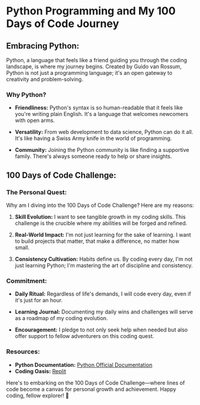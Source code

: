 # Python Programming and My 100 Days of Code Journey

## Embracing Python:

Python, a language that feels like a friend guiding you through the coding landscape, is where my journey begins. Created by Guido van Rossum, Python is not just a programming language; it's an open gateway to creativity and problem-solving.

### Why Python?

- **Friendliness:** Python's syntax is so human-readable that it feels like you're writing plain English. It's a language that welcomes newcomers with open arms.

- **Versatility:** From web development to data science, Python can do it all. It's like having a Swiss Army knife in the world of programming.

- **Community:** Joining the Python community is like finding a supportive family. There's always someone ready to help or share insights.

## 100 Days of Code Challenge:

### The Personal Quest:

Why am I diving into the 100 Days of Code Challenge? Here are my reasons:

1. **Skill Evolution:** I want to see tangible growth in my coding skills. This challenge is the crucible where my abilities will be forged and refined.

2. **Real-World Impact:** I'm not just learning for the sake of learning. I want to build projects that matter, that make a difference, no matter how small.

3. **Consistency Cultivation:** Habits define us. By coding every day, I'm not just learning Python; I'm mastering the art of discipline and consistency.

### Commitment:

- **Daily Ritual:** Regardless of life's demands, I will code every day, even if it's just for an hour.

- **Learning Journal:** Documenting my daily wins and challenges will serve as a roadmap of my coding evolution.

- **Encouragement:** I pledge to not only seek help when needed but also offer support to fellow adventurers on this coding quest.

### Resources:

- **Python Documentation:** [Python Official Documentation](https://docs.python.org/3/)
- **Coding Oasis:** [Replit](https://replit.com/languages/python3)

Here's to embarking on the 100 Days of Code Challenge—where lines of code become a canvas for personal growth and achievement. Happy coding, fellow explorer! 🚀